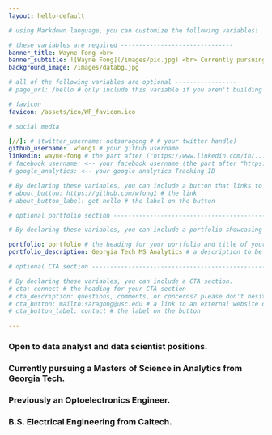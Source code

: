```yaml
---
layout: hello-default

# using Markdown language, you can customize the following variables!

# these variables are required -------------------------------
banner_title: Wayne Fong <br> 
banner_subtitle: ![Wayne Fong](/images/pic.jpg) <br> Currently pursuing MS in Analytics from Georgia Tech. <br> Open to full-time data analyst/scientist positions in New York City, NY and Los Angeles, CA. <br> Email: <a href="mailto:wfong7@gatech.edu">wfong7@gatech.edu</a> 
background_image: /images/databg.jpg

# all of the following variables are optional -----------------
# page_url: /hello # only include this variable if you aren't building the page to your primary domain

# favicon
favicon: /assets/ico/WF_favicon.ico

# social media

[//]: # (twitter_username: notsaragong # # your twitter handle)
github_username:  wfong1 # your github username
linkedin: wayne-fong # the part after ("https://www.linkedin.com/in/...")
# facebook_username: <-- your facebook username (the part after "https://www.facebook.com/...")
# google_analytics: <-- your google analytics Tracking ID

# By declaring these variables, you can include a button that links to an external website or to media.
# about_button: https://github.com/wfong1 # the link
# about_button_label: get hello # the label on the button

# optional portfolio section ------------------------------------------

# By declaring these variables, you can include a portfolio showcasing your work and organize your portfolio's items into a custom layout, all without adding any CSS. In addition, you must 1) create an HTML file in the_includes folder for each project with the text you'd like to display, and 2) create a YAML file in the _data folder describing the order in which each project should be shown and categorized. See `/includes/example.html` and `/_data/work.yml` for examples.

portfolio: portfolio # the heading for your portfolio and title of your YAML file
portfolio_description: Georgia Tech MS Analytics # a description to be desplayed below the heading and above the content

# optional CTA section --------------------------------------------------

# By declaring these variables, you can include a CTA section.
# cta: connect # the heading for your CTA section
# cta_description: questions, comments, or concerns? please don't hesitate to reach out. # a description to be desplayed below the heading and above the content
# cta_button: mailto:saragong@usc.edu # a link to an external website or to media
# cta_button_label: contact # the label on the button

---			
```

[//]: # (write a bit about yourself here)
### Open to data analyst and data scientist positions. 
### Currently pursuing a Masters of Science in Analytics from Georgia Tech.
### Previously an Optoelectronics Engineer. 
### B.S. Electrical Engineering from Caltech.  

